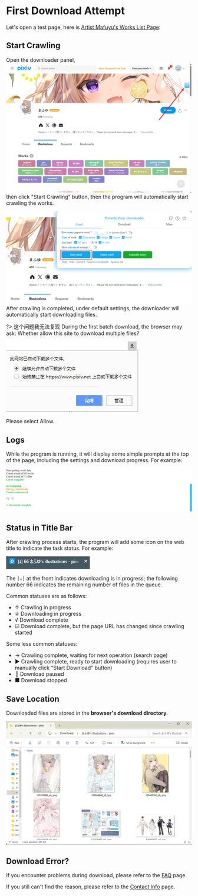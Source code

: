 # First Download Attempt

Let's open a test page, here is [Artist Mafuyu's Works List Page](https://www.pixiv.net/member_illust.php?id=5229572&type=illust ':target=_blank'):

## Start Crawling


Open the downloader panel, ![](./images/Snipaste_2025-03-08_09-22-06.png)then click "Start Crawling" button, then the program will automatically start crawling the works.

![](./images/Snipaste_2025-03-08_08-41-02.png)
After crawling is completed, under default settings, the downloader will automatically start downloading files.

?> 这个问题我无法复现 During the first batch download, the browser may ask: Whether allow this site to download multiple files?

![](./images/2019-07-31-10-16-38.png)

Please select Allow.

## Logs

While the program is running, it will display some simple prompts at the top of the page, including the settings and download progress. For example:

![](./images/Snipaste_2025-03-08_08-49-43.png)

## Status in Title Bar

After crawling process starts, the program will add some icon on the web title to indicate the task status. For example:

![](./images/Snipaste_2025-03-08_08-50-44.png)

The `[↓]` at the front indicates downloading is in progress; the following number 66 indicates the remaining number of files in the queue.

Common statuses are as follows:

- ↑ Crawling in progress
- ↓ Downloading in progress
- √ Download complete
- ☑ Download complete, but the page URL has changed since crawling started

Some less common statuses:

- → Crawling complete, waiting for next operation (search page)
- ▶ Crawling complete, ready to start downloading (requires user to manually click "Start Download" button)
- ║ Download paused
- ■ Download stopped

## Save Location

Downloaded files are stored in the **browser's download directory**.

![](./images/Snipaste_2025-03-08_08-55-31.png)

## Download Error?

If you encounter problems during download, please refer to the [FAQ](./FAQ.md) page.

If you still can't find the reason, please refer to the [Contact Info](./Contact_Info.md) page.